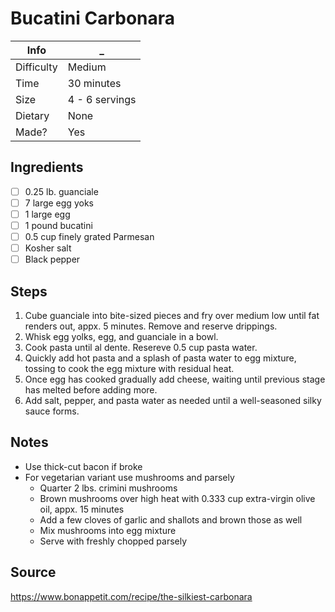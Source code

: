 # Bucatini Carbonara

Info       | _
-----------|-
Difficulty | Medium
Time       | 30 minutes
Size       | 4 - 6 servings
Dietary    | None
Made?      | Yes

## Ingredients
- [ ] 0.25 lb. guanciale
- [ ] 7 large egg yoks
- [ ] 1 large egg
- [ ] 1 pound bucatini
- [ ] 0.5 cup finely grated Parmesan
- [ ] Kosher salt
- [ ] Black pepper

## Steps
1. Cube guanciale into bite-sized pieces and fry over medium low until fat renders out, appx. 5 minutes. Remove and reserve drippings.
2. Whisk egg yolks, egg, and guanciale in a bowl.
3. Cook pasta until al dente. Resereve 0.5 cup pasta water.
4. Quickly add hot pasta and a splash of pasta water to egg mixture, tossing to cook the egg mixture with residual heat.
5. Once egg has cooked gradually add cheese, waiting until previous stage has melted before adding more.
6. Add salt, pepper, and pasta water as needed until a well-seasoned silky sauce forms.

## Notes
- Use thick-cut bacon if broke
- For vegetarian variant use mushrooms and parsely
  - Quarter 2 lbs. crimini mushrooms
  - Brown mushrooms over high heat with 0.333 cup extra-virgin olive oil, appx. 15 minutes
  - Add a few cloves of garlic and shallots and brown those as well
  - Mix mushrooms into egg mixture
  - Serve with freshly chopped parsely
  
## Source
https://www.bonappetit.com/recipe/the-silkiest-carbonara
